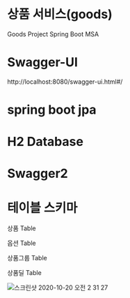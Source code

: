 # 상품 서비스(goods)
Goods Project Spring Boot MSA

# Swagger-UI
http://localhost:8080/swagger-ui.html#/

# spring boot jpa
# H2 Database
# Swagger2

# 테이블 스키마
상품 Table

옵션 Table

상품그룹 Table

상품딜 Table

![스크린샷 2020-10-20 오전 2 31 27](https://user-images.githubusercontent.com/7550699/96491271-f7594700-127c-11eb-92c8-08b4b77f3205.png)
